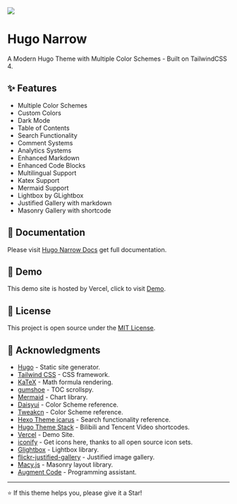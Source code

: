 <img src="https://cdn.jsdelivr.net/gh/tom2almighty/hugo-narrow@main/images/home.png"/>

# Hugo Narrow

A Modern Hugo Theme with Multiple Color Schemes - Built on TailwindCSS 4.


## ✨ Features

- Multiple Color Schemes
- Custom Colors
- Dark Mode
- Table of Contents
- Search Functionality
- Comment Systems
- Analytics Systems
- Enhanced Markdown
- Enhanced Code Blocks
- Multilingual Support
- Katex Support
- Mermaid Support
- Lightbox by GLightbox
- Justified Gallery with markdown
- Masonry Gallery with shortcode

## 📕 Documentation

Please visit [Hugo Narrow Docs](https://hugo-narrow-docs.vercel.app/) get full documentation.

## 🔗 Demo

This demo site is hosted by Vercel, click to visit [Demo](https://hugo-narrow.vercel.app/).


## 📄 License

This project is open source under the [MIT License](LICENSE).

## 🙏 Acknowledgments

- [Hugo](https://gohugo.io/) - Static site generator.
- [Tailwind CSS](https://tailwindcss.com/) - CSS framework.
- [KaTeX](https://katex.org/) - Math formula rendering.
- [gumshoe](https://github.com/cferdinandi/gumshoe) - TOC scrollspy.
- [Mermaid](https://mermaid.js.org/) - Chart library.
- [Daisyui](https://daisyui.com/) - Color Scheme reference.
- [Tweakcn](https://tweakcn.com/) - Color Scheme reference.
- [Hexo Theme icarus](https://github.com/ppoffice/hexo-theme-icarus) - Search functionality reference.
- [Hugo Theme Stack](https://stack.jimmycai.com/) - Bilibili and Tencent Video shortcodes.
- [Vercel](https://vercel.com) - Demo Site.
- [iconify](https://iconify.design/) - Get icons here, thanks to all open source icon sets.
- [Glightbox](https://github.com/biati-digital/glightbox) - Lightbox library.
- [flickr-justified-gallery](https://github.com/nk-o/flickr-justified-gallery) - Justified image gallery.
- [Macy.js](https://github.com/bigbite/macy.js) - Masonry layout library.
- [Augment Code](https://www.augmentcode.com/) - Programming assistant.

---

⭐ If this theme helps you, please give it a Star!